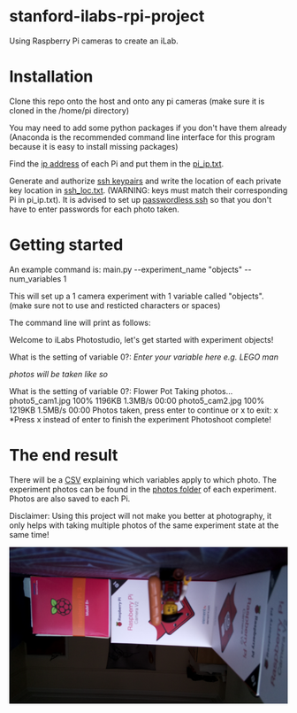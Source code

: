 # stanford-ilabs-rpi-project
Using Raspberry Pi cameras to create an iLab.

# Installation
Clone this repo onto the host and onto any pi cameras (make sure it is cloned in the /home/pi directory)

You may need to add some python packages if you don't have them already (Anaconda is the recommended command line interface for this program because it is easy to install missing packages) 

Find the [ip address](https://www.raspberrypistarterkits.com/how-to/find-raspberry-pi-ip-address/) of each Pi and put them in the [pi_ip.txt](https://github.com/Mattias421/stanford-ilabs-rpi-project/blob/main/pi_ip.txt).

Generate and authorize [ssh keypairs](https://www.raspberrypi.com/documentation/computers/remote-access.html) and write the location of each private key location in [ssh_loc.txt](https://github.com/Mattias421/stanford-ilabs-rpi-project/blob/main/ssh_loc.txt). (WARNING: keys must match their corresponding Pi in pi_ip.txt). It is advised to set up [passwordless ssh](https://raspi.tv/2012/how-to-set-up-keys-and-disable-password-login-for-ssh-on-your-raspberry-pi) so that you don't have to enter passwords for each photo taken.

# Getting started
An example command is: main.py --experiment_name "objects" --num_variables 1 

This will set up a 1 camera experiment with 1 variable called "objects". (make sure not to use and resticted characters or spaces)

The command line will print as follows:

Welcome to iLabs Photostudio, let's get started with experiment objects!

What is the setting of variable 0?: *Enter your variable here e.g. LEGO man*


*photos will be taken like so*

What is the setting of variable 0?: Flower Pot
Taking photos...
photo5_cam1.jpg                                                                       100% 1196KB   1.3MB/s   00:00
photo5_cam2.jpg                                                                       100% 1219KB   1.5MB/s   00:00
Photos taken, press enter to continue or x to exit: x *Press x instead of enter to finish the experiment
Photoshoot complete!

# The end result
There will be a [CSV](https://github.com/Mattias421/stanford-ilabs-rpi-project/blob/main/experiments/objects/objects.csv) explaining which variables apply to which photo. The experiment photos can be found in the [photos folder](https://github.com/Mattias421/stanford-ilabs-rpi-project/tree/main/experiments/objects/photos) of each experiment. Photos are also saved to each Pi.

Disclaimer: Using this project will not make you better at photography, it only helps with taking multiple photos of the same experiment state at the same time!

![legoman_photo](/experiments/objects/photos/photo1_cam2.jpg)
